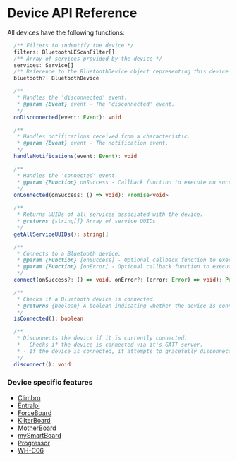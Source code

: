 # Device API Reference

All devices have the following functions:

```ts
  /** Filters to indentify the device */
  filters: BluetoothLEScanFilter[]
  /** Array of services provided by the device */
  services: Service[]
  /** Reference to the BluetoothDevice object representing this device */
  bluetooth?: BluetoothDevice

  /**
   * Handles the 'disconnected' event.
   * @param {Event} event - The 'disconnected' event.
   */
  onDisconnected(event: Event): void

  /**
   * Handles notifications received from a characteristic.
   * @param {Event} event - The notification event.
   */
  handleNotifications(event: Event): void

  /**
   * Handles the 'connected' event.
   * @param {Function} onSuccess - Callback function to execute on successful connection.
   */
  onConnected(onSuccess: () => void): Promise<void>

  /**
   * Returns UUIDs of all services associated with the device.
   * @returns {string[]} Array of service UUIDs.
   */
  getAllServiceUUIDs(): string[]

  /**
   * Connects to a Bluetooth device.
   * @param {Function} [onSuccess] - Optional callback function to execute on successful connection. Default logs success.
   * @param {Function} [onError] - Optional callback function to execute on error. Default logs the error.
   */
  connect(onSuccess?: () => void, onError?: (error: Error) => void): Promise<void>

  /**
   * Checks if a Bluetooth device is connected.
   * @returns {boolean} A boolean indicating whether the device is connected.
   */
  isConnected(): boolean

  /**
   * Disconnects the device if it is currently connected.
   * - Checks if the device is connected via it's GATT server.
   * - If the device is connected, it attempts to gracefully disconnect.
   */
  disconnect(): void
```

### Device specific features

- [Climbro](/devices/climbro)
- [Entralpi](/devices/entralpi)
- [ForceBoard](/devices/forceboard)
- [KilterBoard](/devices/kilterboard)
- [MotherBoard](/devices/motherboard)
- [mySmartBoard](/devices/mysmartboard)
- [Progressor](/devices/progressor)
- [WH-C06](/devices/wh-c06)
